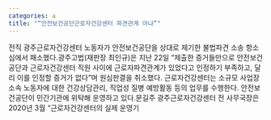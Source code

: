 ```yaml
---
categories: a
title: "“안전보건공단근로자건강센터 파견관계 아냐”"
---
```

전직 광주근로자건강센터 노동자가 안전보건공단을 상대로 제기한 불법파견 소송 항소심에서 패소했다.광주고법(재판장 최인규)은 지난 22일 “제출한 증거들만으로 안전보건공단과 근로자건강센터 직원 사이에 근로자파견관계가 있었다고 인정하기 부족하고, 달리 이를 인정할 증거가 없다”며 원심판결을 취소했다. 근로자건강센터는 소규모 사업장 소속 노동자에 대한 건강상담관리, 직업성 질병 예방활동 등의 업무를 수행한다. 안전보건공단이 민간기관에 위탁해 운영하고 있다.문길주 광주근로자건강센터 전 사무국장은 2020년 3월 “근로자건강센터의 실제 운영기